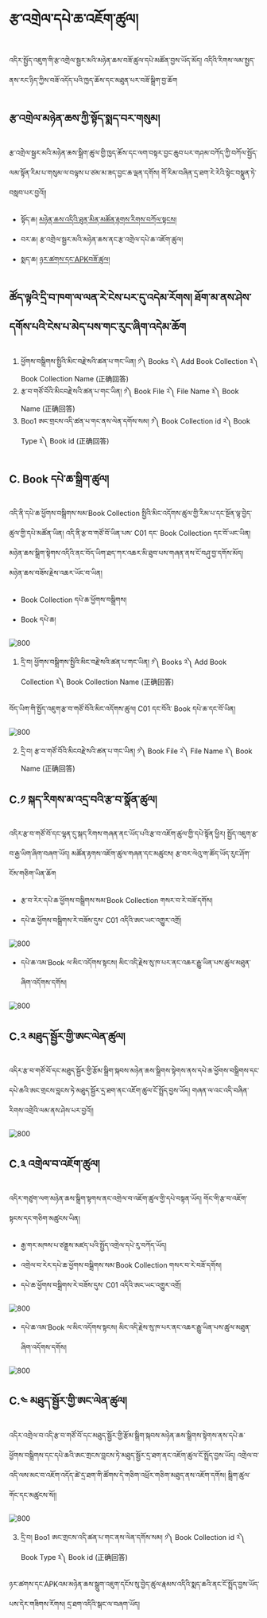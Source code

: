 # རྩ་འགྲེལ་དཔེ་ཆ་འཇོག་ཚུལ།

འདིར་སྤྱོད་འཇུག་གི་རྩ་འགྲེལ་སྦྱར་མའི་མཉེན་ཆས་བཟོ་ཚུལ་དཔེ་མཚོན་བྱས་ཡོད་མོད། འདིའི་རིགས་ལམ་སྤྱད་ནས་རང་ཉིད་ཀྱིས་བཟོ་འདོད་པའི་ཁྱད་ཆོས་དང་མཐུན་པར་བཟོ་སྒྲིག་བྱ་ཆོག
## རྩ་འགྲེལ་མཉེན་ཆས་ཀྱི་སྟོད་སྨད་བར་གསུམ།

རྩ་འགྲེལ་སྦྱར་མའི་མཉེན་ཆས་སྒྲིག་ཚུལ་གྱི་ཁྱད་ཆོས་དང་ལག་བསྟར་བྱང་ཆུབ་པར་གཤམ་བཀོད་ཀྱི་བཀོལ་སྤྱོད་ལམ་སྟོན་རིམ་པ་གསུམ་ལ་བལྟས་པ་ཙམ་མ་ཟད་བྱང་ཆ་ལྡན་དགོས།
གོ་རིམ་བཞིན་དྲ་ཐག་རེ་རེའི་སྟེང་བསྣུན་ཏེ་བསླབ་པར་བྱའོ།།
- སྟོད་ཆ། [མཉེན་ཆས་འདིའི་ཐུན་མིན་མཚོན་རྟགས་རིགས་བཀོལ་སྟངས།](https://github.com/buda-base/budax/blob/master/howtoguides/SAB03/index.md#%E0%BD%A2%E0%BE%A9%E0%BD%A0%E0%BD%82%E0%BE%B2%E0%BD%BA%E0%BD%A3%E0%BD%A6%E0%BE%A6%E0%BE%B1%E0%BD%A2%E0%BD%98%E0%BD%A0%E0%BD%B2%E0%BD%98%E0%BD%89%E0%BD%BA%E0%BD%93%E0%BD%86%E0%BD%A6%E0%BD%A6%E0%BE%92%E0%BE%B2%E0%BD%B2%E0%BD%82%E0%BD%9A%E0%BD%B4%E0%BD%A3)
- བར་ཆ། རྩ་འགྲེལ་སྦྱར་མའི་མཉེན་ཆས་ནང་རྩ་འགྲེལ་དཔེ་ཆ་འཇོག་ཚུལ།
- སྨད་ཆ། [ཉར་ཚགས་དང་APKབཟོ་ཚུལ།](https://github.com/buda-base/budax/blob/master/howtoguides/SAB05/index.md#%E0%BD%89%E0%BD%A2%E0%BD%9A%E0%BD%82%E0%BD%A6%E0%BD%91%E0%BD%84apk-%E0%BD%96%E0%BD%9F%E0%BD%BC%E0%BD%9A%E0%BD%B4%E0%BD%A3)

## ཚོད་ལྟའི་དྲི་བ་ཁག་ལ་ལན་རེ་ངེས་པར་དུ་འདེམ་རོགས། ཐོག་མ་ནས་ཤེས་དགོས་པའི་ངེས་པ་མེད་པས་གང་རུང་ཞིག་འདེམ་ཆོག

1. ཕྱོགས་བསྒྲིགས་སྤྱིའི་མིང་བརྗེ་སའི་ཚན་པ་གང་ཡིན། ༡༽ Books ༢༽ Add Book Collection ༣༽ Book Collection Name (正确回答)
2. རྩ་བ་གཙོ་བོའི་མིངབརྗེ་སའི་ཚན་པ་གང་ཡིན། ༡༽ Book File ༢༽ File Name ༣༽ Book Name (正确回答)
3. Boo1 ཨང་གྲངས་འདི་ཚན་པ་གང་ནས་ལེན་དགོས་སམ། ༡༽ Book Collection id ༢༽ Book Type ༣༽ Book id (正确回答)

## C. Book དཔེ་ཆ་སྒྲིག་ཚུལ།

འདི་ནི་དཔེ་ཆ་ཕྱོགས་བསྒྲིགས་སམ་Book Collection སྤྱིའི་མིང་འདོགས་ཚུལ་གྱི་རིམ་པ་དང་སྔོན་ལྟ་བྱེད་ཚུལ་གྱི་དཔེ་མཚོན་ཡིན། འདི་ནི་རྩ་བ་གཙོ་བོ་ཡིན་པས་ C01 དང་ Book Collection དང་བོ་ཡང་ཡིན། མཉེན་ཆས་སྒྲིག་སྟེགས་འདིའི་ནང་བོད་ཡིག་ཐད་ཀར་འཆར་མི་ཐུབ་པས་གཞན་ནས་ངོ་བཤུ་བྱ་དགོས་མོད། མཉེན་ཆས་བཟོས་རྗེས་འཆར་ཡོང་བ་ཡིན།
- Book Collection དཔེ་ཆ་ཕྱོགས་བསྒྲིགས།
- Book དཔེ་ཆ།

![800](images/000010.gif)

1. དྲི་བ། ཕྱོགས་བསྒྲིགས་སྤྱིའི་མིང་བརྗེ་སའི་ཚན་པ་གང་ཡིན། 
༡༽ Books ༢༽ Add Book Collection ༣༽ Book Collection Name (正确回答)


བོད་ཡིག་གི་སྤྱོད་འཇུག་རྩ་བ་གཙོ་བོའི་མིང་འདོགས་ཚུལ། C01 དང་བོའི་ Book དཔེ་ཆ་དང་བོ་ཡིན།

![800](images/000011.gif)

2. དྲི་བ། རྩ་བ་གཙོ་བོའི་མིངབརྗེ་སའི་ཚན་པ་གང་ཡིན། 
༡༽ Book File ༢༽ File Name ༣༽ Book Name (正确回答)
## C.༡ སྐད་རིགས་མ་འདྲ་བའི་རྩ་བ་སྣོན་ཚུལ།

འདིར་རྩ་བ་གཙོ་བོ་དང་ལྷན་དུ་སྐད་རིགས་གཞན་ནང་ཡོད་པའི་རྩ་བ་འཇོག་ཚུལ་གྱི་དཔེ་སྟོན་ཕྱིར། སྤྱོད་འཇུག་རྩ་བ་རྒྱ་ཡིག་ཞིག་བཞག་ཡོད། མཚོན་རྟགས་འཇོག་ཚུལ་གཞན་དང་མཚུངས། རྩ་བར་ལེའུ་ག་ཚོད་ཡོད་རུང་ཤོག་ངོས་གཅིག་ཡིན་ཆོག
- རྩ་བ་རེར་དཔེ་ཆ་ཕྱོགས་བསྒྲིགས་སམ་Book Collection གསར་བ་རེ་བཟོ་དགོས།
- དཔེ་ཆ་ཕྱོགས་བསྒྲིགས་རེ་བཟོས་དུས་ C01 འདིའི་ཨང་ཡང་འགྱུར་འགྲོ།

![800](images/000012.gif)

- དཔེ་ཆ་འམ་Book ལ་མིང་འདོགས་སྟངས། མིང་འདི་རྗེས་སུ་ཁ་པར་ནང་འཆར་རྒྱུ་ཡིན་པས་ཚུལ་མཐུན་ཞིག་འདོགས་དགོས།

![800](images/000013.gif)

## C.༢ མཐུད་སྦྱོར་གྱི་ཨང་ལེན་ཚུལ།

འདིར་རྩ་བ་གཙོ་བོ་དང་མཐུད་སྦྱོར་གྱི་རྩོམ་སྒྲིག་སྐབས་མཉེན་ཆས་སྒྲིགས་སྟེགས་ནས་དཔེ་ཆ་ཕྱོགས་བསྒྲིགས་དང་དཔེ་ཆའི་ཨང་གྲངས་བླངས་ཏེ་མཐུད་སྦྱོར་དྲ་ཐག་ནང་འཇོག་ཚུལ་ངོ་སྤྲོད་བྱས་ཡོད། གཞན་ལ་འང་འདི་བཞིན་རིགས་འགྲེའི་ལམ་ནས་ཤེས་པར་བྱའོ།།

![800](images/000014.gif)

## C.༣ འགྲེལ་བ་འཇོག་ཚུལ།

འདིར་གཙུག་ལག་མཉེན་ཆས་སྒྲིག་སྟགས་ནང་འགྲེལ་བ་འཇོག་ཚུལ་གྱི་དཔེ་བསྟན་ཡོད། གོང་གི་རྩ་བ་འཇོག་སྟངས་དང་གཅིག་མཚུངས་ཡིན།
- རྒྱ་གར་མཁས་པ་ཙནྡྲས་མཛད་པའི་སྤྱོད་འགྲེལ་དཔེ་རུ་བཀོད་ཡོད།
- འགྲེལ་བ་རེར་དཔེ་ཆ་ཕྱོགས་བསྒྲིགས་སམ་Book Collection གསར་བ་རེ་བཟོ་དགོས།
- དཔེ་ཆ་ཕྱོགས་བསྒྲིགས་རེ་བཟོས་དུས་ C01 འདིའི་ཨང་ཡང་འགྱུར་འགྲོ།

![800](images/000015.gif)

- དཔེ་ཆ་འམ་Book ལ་མིང་འདོགས་སྟངས། མིང་འདི་རྗེས་སུ་ཁ་པར་ནང་འཆར་རྒྱུ་ཡིན་པས་ཚུལ་མཐུན་ཞིག་འདོགས་དགོས།

![800](images/000016.gif)

## C.༤ མཐུད་སྦྱོར་གྱི་ཨང་ལེན་ཚུལ།

འདིར་འགྲེལ་བ་འདི་རྩ་བ་གཙོ་བོ་དང་མཐུད་སྦྱོར་གྱི་རྩོམ་སྒྲིག་སྐབས་མཉེན་ཆས་སྒྲིགས་སྟེགས་ནས་དཔེ་ཆ་ཕྱོགས་བསྒྲིགས་དང་དཔེ་ཆའི་ཨང་གྲངས་བླངས་ཏེ་མཐུད་སྦྱོར་དྲ་ཐག་ནང་འཇོག་ཚུལ་ངོ་སྤྲོད་བྱས་ཡོད། འགྲེལ་བ་འདི་ལས་མང་བ་འཇོག་འདོད་ཚེ་དྲ་ཐག་གི་ཚོགས་དེ་གཅིག་འཕྲོར་གཅིག་མཐུད་ནས་འཇོག་དགོས། སྒྲིག་ཚུལ་གོང་དང་མཚུངས་སོ།།

![800](images/000017.gif)

3. དྲི་བ། Boo1 ཨང་གྲངས་འདི་ཚན་པ་གང་ནས་ལེན་དགོས་སམ། 
༡༽ Book Collection id ༢༽ Book Type ༣༽ Book id (正确回答)

ཉར་ཚགས་དང་APKའམ་མཉེན་ཆས་སྒྲུག་འཇུག་དངོས་སུ་བྱེད་ཚུལ་རྣམས་འདིའི་སྨད་ཆའི་ནང་ངོ་སྤྲོད་བྱས་ཡོད་པས་དེར་གཟིགས་རོགས། དྲ་ཐག་འདིའི་སྒང་ལ་བཞག་ཡོད།
